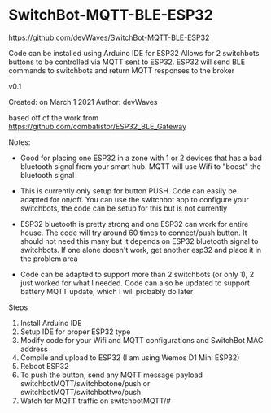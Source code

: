 # SwitchBot-MQTT-BLE-ESP32

https://github.com/devWaves/SwitchBot-MQTT-BLE-ESP32
	
Code can be installed using Arduino IDE for ESP32
Allows for 2 switchbots buttons to be controlled via MQTT sent to ESP32. ESP32 will send BLE commands to switchbots and return MQTT responses to the broker

v0.1

Created: on March 1 2021
Author: devWaves

based off of the work from https://github.com/combatistor/ESP32_BLE_Gateway
	
Notes: 
- Good for placing one ESP32 in a zone with 1 or 2 devices that has a bad bluetooth signal from your smart hub. MQTT will use Wifi to "boost" the bluetooth signal

- This is currently only setup for button PUSH. Code can easily be adapted for on/off. You can use the switchbot app to configure your switchbots, the code can be setup for this but is not currently 

- ESP32 bluetooth is pretty strong and one ESP32 can work for entire house. The code will try around 60 times to connect/push button. It should not need this many but it depends on ESP32 bluetooth signal to switchbots. If one alone doesn't work, get another esp32 and place it in the problem area

- Code can be adapted to support more than 2 switchbots (or only 1), 2 just worked for what I needed. Code can also be updated to support battery MQTT update, which I will     probably do later

Steps

1. Install Arduino IDE
2. Setup IDE for proper ESP32 type
3. Modify code for your Wifi and MQTT configurations and SwitchBot MAC address
4. Compile and upload to ESP32 (I am using Wemos D1 Mini ESP32)
5. Reboot ESP32
6. To push the button, send any MQTT message payload switchbotMQTT/switchbotone/push    or  switchbotMQTT/switchbottwo/push
7. Watch for MQTT traffic on switchbotMQTT/#
